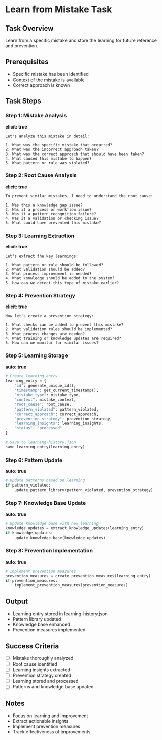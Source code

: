 # Learn from Mistake Task

## Task Overview
Learn from a specific mistake and store the learning for future reference and prevention.

## Prerequisites
- Specific mistake has been identified
- Context of the mistake is available
- Correct approach is known

## Task Steps

### Step 1: Mistake Analysis
**elicit: true**
```
Let's analyze this mistake in detail:

1. What was the specific mistake that occurred?
2. What was the incorrect approach taken?
3. What was the correct approach that should have been taken?
4. What caused this mistake to happen?
5. What pattern or rule was violated?
```

### Step 2: Root Cause Analysis
**elicit: true**
```
To prevent similar mistakes, I need to understand the root cause:

1. Was this a knowledge gap issue?
2. Was it a process or workflow issue?
3. Was it a pattern recognition failure?
4. Was it a validation or checking issue?
5. What could have prevented this mistake?
```

### Step 3: Learning Extraction
**elicit: true**
```
Let's extract the key learnings:

1. What pattern or rule should be followed?
2. What validation should be added?
3. What process improvement is needed?
4. What knowledge should be added to the system?
5. How can we detect this type of mistake earlier?
```

### Step 4: Prevention Strategy
**elicit: true**
```
Now let's create a prevention strategy:

1. What checks can be added to prevent this mistake?
2. What validation rules should be implemented?
3. What process changes are needed?
4. What training or knowledge updates are required?
5. How can we monitor for similar issues?
```

### Step 5: Learning Storage
**auto: true**
```python
# Create learning entry
learning_entry = {
    "id": generate_unique_id(),
    "timestamp": get_current_timestamp(),
    "mistake_type": mistake_type,
    "context": mistake_context,
    "root_cause": root_cause,
    "pattern_violated": pattern_violated,
    "correct_approach": correct_approach,
    "prevention_strategy": prevention_strategy,
    "learning_insights": learning_insights,
    "status": "processed"
}

# Save to learning-history.json
save_learning_entry(learning_entry)
```

### Step 6: Pattern Update
**auto: true**
```python
# Update patterns based on learning
if pattern_violated:
    update_pattern_library(pattern_violated, prevention_strategy)
```

### Step 7: Knowledge Base Update
**auto: true**
```python
# Update knowledge base with new learning
knowledge_updates = extract_knowledge_updates(learning_entry)
if knowledge_updates:
    update_knowledge_base(knowledge_updates)
```

### Step 8: Prevention Implementation
**auto: true**
```python
# Implement prevention measures
prevention_measures = create_prevention_measures(learning_entry)
if prevention_measures:
    implement_prevention_measures(prevention_measures)
```

## Output
- Learning entry stored in learning-history.json
- Pattern library updated
- Knowledge base enhanced
- Prevention measures implemented

## Success Criteria
- [ ] Mistake thoroughly analyzed
- [ ] Root cause identified
- [ ] Learning insights extracted
- [ ] Prevention strategy created
- [ ] Learning stored and processed
- [ ] Patterns and knowledge base updated

## Notes
- Focus on learning and improvement
- Extract actionable insights
- Implement prevention measures
- Track effectiveness of improvements

